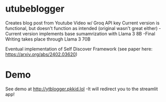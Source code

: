 # utubeblogger
Creates blog post from Youtube Video w/ Groq API key
Current version is functional, but doesn't function as intended (original wasn't great either) 
-Current version implements base sumamrization with Llama 3 8B 
-Final Writing takes place through Llama 3 70B

Eventual implementation of Self Discover Framework (see paper here: https://arxiv.org/abs/2402.03620)

# Demo
See demo at http://ytblogger.pkkid.lol 
-It will redirect you to the streamlit app! 
